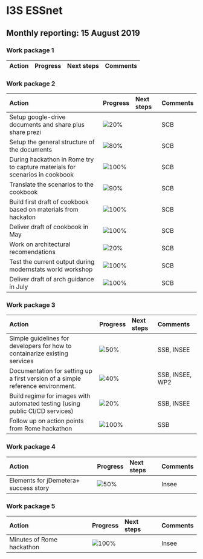 # I3S ESSnet

## Monthly reporting: 15 August 2019

### Work package 1

| Action  | Progress | Next steps | Comments |
|:--|:--|:--|:--|



### Work package 2

| Action  | Progress | Next steps | Comments |
|:--|:--|:--|:--|
|Setup google-drive documents and share plus share prezi|![20%](https://progress-bar.dev/20)||SCB|
|Setup the general structure of the documents|![80%](https://progress-bar.dev/80)||SCB|
|During hackathon in Rome try to capture materials for scenarios in cookbook |![100%](https://progress-bar.dev/100)||SCB|
|Translate the scenarios to the cookbook |![90%](https://progress-bar.dev/90)||SCB|
|Build first draft of cookbook based on materials from hackaton |![100%](https://progress-bar.dev/100)||SCB|
|Deliver draft of cookbook in May |![100%](https://progress-bar.dev/100)||SCB|
|Work on architectural recomendations |![20%](https://progress-bar.dev/20)||SCB|
|Test the current output during modernstats world workshop |![100%](https://progress-bar.dev/100)||SCB|
|Deliver draft of arch guidance in July |![100%](https://progress-bar.dev/100)||SCB|


### Work package 3

| Action  | Progress | Next steps | Comments |
|:--|:--|:--|:--|
|Simple guidelines for developers for how to containarize existing services|![50%](https://progress-bar.dev/50)||SSB, INSEE|
|Documentation for setting up a first version of a simple reference environment. |![40%](https://progress-bar.dev/40)||SSB, INSEE, WP2|
|Build regime for images with automated testing (using public CI/CD services)|![20%](https://progress-bar.dev/20)||SSB, INSEE|
|Follow up on action points from Rome hackathon|![100%](https://progress-bar.dev/100)||SSB|


### Work package 4

| Action  | Progress | Next steps | Comments |
|:--|:--|:--|:--|
| Elements for jDemetera+ success story | ![50%](https://progress-bar.dev/50) |  | Insee |



### Work package 5

| Action  | Progress | Next steps | Comments |
|:--|:--|:--|:--|
| Minutes of Rome hackathon | ![100%](https://progress-bar.dev/100) |  | Insee |
